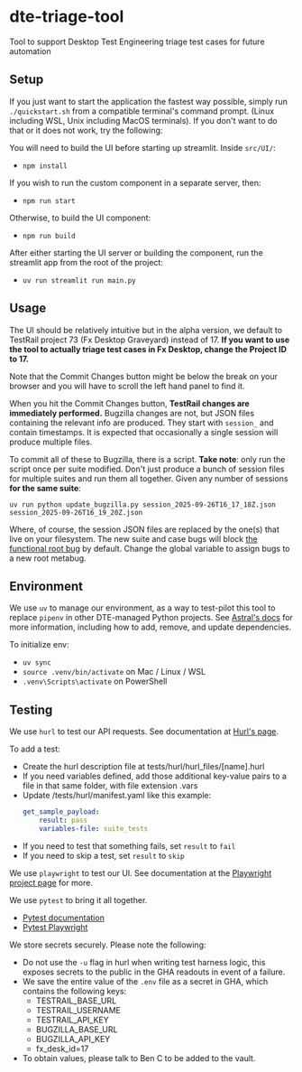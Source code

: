 # dte-triage-tool
Tool to support Desktop Test Engineering triage test cases for future automation

## Setup

If you just want to start the application the fastest way possible, simply run
`./quickstart.sh` from a compatible terminal's command prompt. (Linux including
WSL, Unix including MacOS terminals). If you don't want to do that or it does
not work, try the following:

You will need to build the UI before starting up streamlit.
Inside `src/UI/`:

* `npm install`

If you wish to run the custom component in a separate server, then:
* `npm run start`

Otherwise, to build the UI component:
* `npm run build`

After either starting the UI server or building the component, run the streamlit
app from the root of the project:
* `uv run streamlit run main.py`

## Usage

The UI should be relatively intuitive but in the alpha version, we default to
TestRail project 73 (Fx Desktop Graveyard) instead of 17. **If you want to use the
tool to actually triage test cases in Fx Desktop, change the Project ID to 17.**

Note that the Commit Changes button might be below the break on your browser and
you will have to scroll the left hand panel to find it.

When you hit the Commit Changes button, **TestRail changes are immediately
performed.** Bugzilla changes are not, but JSON files containing the relevant info
are produced. They start with `session_` and contain timestamps. It is expected
that occasionally a single session will produce multiple files.

To commit all of these to Bugzilla, there is a script. **Take note**: only run
the script once per suite modified. Don't just produce a bunch of session files
for multiple suites and run them all together. Given any number of sessions **for
the same suite**:

`uv run python update_bugzilla.py session_2025-09-26T16_17_18Z.json session_2025-09-26T16_19_20Z.json`

Where, of course, the session JSON files are replaced by the one(s) that live on
your filesystem. The new suite and case bugs will block 
[the functional root bug](https://bugzilla.mozilla.org/show_bug.cgi?id=1976270)
by default. Change the global variable to assign bugs to a new root metabug.

## Environment

We use `uv` to manage our environment, as a way to test-pilot this tool to replace
`pipenv` in other DTE-managed Python projects. See
[Astral's docs](https://docs.astral.sh/uv/) for more information, including how to
add, remove, and update dependencies.

To initialize env:
* `uv sync`
* `source .venv/bin/activate` on Mac / Linux / WSL
* `.venv\Scripts\activate` on PowerShell

## Testing

We use `hurl` to test our API requests. See documentation at
[Hurl's page](https://hurl.dev/).

To add a test:
* Create the hurl description file at tests/hurl/hurl_files/[name].hurl
* If you need variables defined, add those additional key-value pairs to
  a file in that same folder, with file extension .vars
* Update /tests/hurl/manifest.yaml like this example:
    ```yaml
    get_sample_payload:
        result: pass
        variables-file: suite_tests
    ```
* If you need to test that something fails, set `result` to `fail`
* If you need to skip a test, set `result` to `skip`

We use `playwright` to test our UI. See documentation at the
[Playwright project page](https://playwright.dev/python/docs/intro) for more.

We use `pytest` to bring it all together.
* [Pytest documentation](https://docs.pytest.org/en/stable/)
* [Pytest Playwright](https://playwright.dev/python/docs/test-runners)

We store secrets securely. Please note the following:
* Do not use the `-u` flag in hurl when writing test harness logic, this
  exposes secrets to the public in the GHA readouts in event of a failure.
* We save the entire value of the `.env` file as a secret in GHA, which
  contains the following keys:
  * TESTRAIL_BASE_URL
  * TESTRAIL_USERNAME
  * TESTRAIL_API_KEY
  * BUGZILLA_BASE_URL
  * BUGZILLA_API_KEY
  * fx_desk_id=17
* To obtain values, please talk to Ben C to be added to the vault.
